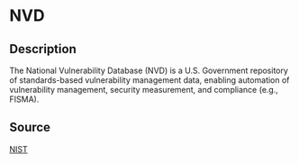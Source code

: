# NVD

## Description

The National Vulnerability Database (NVD) is a U.S. Government repository of standards-based vulnerability management data, enabling automation of vulnerability management, security measurement, and compliance (e.g., FISMA).

## Source

[NIST](https://csrc.nist.gov/glossary/term/nvd)

